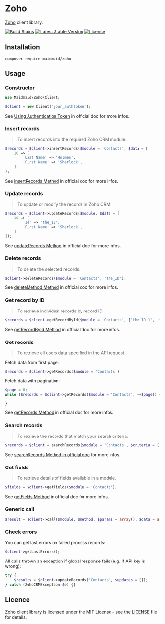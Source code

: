 Zoho
====

[Zoho](https://www.zoho.com) client library.

[![Build Status](https://travis-ci.org/maidmaid/zoho.svg?branch=master)](https://travis-ci.org/maidmaid/zoho)
[![Latest Stable Version](https://poser.pugx.org/maidmaid/zoho/v/stable)](https://packagist.org/packages/maidmaid/zoho)
[![License](https://poser.pugx.org/maidmaid/zoho/license)](https://packagist.org/packages/maidmaid/zoho)

## Installation

```
composer require maidmaid/zoho
```

## Usage

### Constructor

```php
use Maidmaid\Zoho\Client;

$client = new Client('your_authtoken');
```

See [Using Authentication Token](https://www.zoho.com/crm/help/api/using-authentication-token.html) in official doc for more infos.

### Insert records

> To insert records into the required Zoho CRM module.

```php
$records = $client->insertRecords($module = 'Contacts', $data = [
    10 => [
        'Last Name' => 'Holmes',
        'First Name' => 'Sherlock',
    ]
);
```

See [insertRecords Method](https://www.zoho.com/crm/help/api/insertrecords.html) in official doc for more infos.

### Update records

> To update or modify the records in Zoho CRM

```php
$records = $client->updateRecords($module, $data = [
    10 => [
        'Id' => 'the_ID',
        'First Name' => 'Sherlock',
    ]
]);
```

See [updateRecords Method](https://www.zoho.com/crm/help/api/updaterecords.html) in official doc for more infos.

### Delete records

> To delete the selected records.

```php
$client->deleteRecords($module = 'Contacts', 'the_ID');
```

See [deleteMethod Method](https://www.zoho.com/crm/help/api/deleterecords.html) in official doc for more infos.

### Get record by ID

> To retrieve individual records by record ID

```php
$records = $client->getRecordById($module = 'Contacts', ['the_ID_1', 'the_ID_2'])
```

See [getRecordById Method](https://www.zoho.com/crm/help/api/getrecordbyid.html) in official doc for more infos.

### Get records

> To retrieve all users data specified in the API request.

Fetch data from first page:

```php
$records = $client->getRecords($module = 'Contacts')
```

Fetch data with pagination:

```php
$page = 0;
while ($records = $client->getRecords($module = 'Contacts', ++$page)) {

}
```

See [getRecords Method](https://www.zoho.com/crm/help/api/getrecords.html) in official doc for more infos.

### Search records

> To retrieve the records that match your search criteria.

```php
$records = $client = searchRecords($module = 'Contacts', $criteria = ['Last Name' => 'Holmes']);
```

See [searchRecords Method in official doc](https://www.zoho.com/crm/help/api/searchrecords.html) for more infos.

### Get fields

> To retrieve details of fields available in a module.

```php
$fields = $client->getFields($module = 'Contacts');
```

See [getFields Method](https://www.zoho.com/crm/help/api/getfields.html) in official doc for more infos.

### Generic call

```php 
$result = $client->call($module, $method, $params = array(), $data = array())
```

### Check errors

You can get last errors on failed process records:

```php
$client->getLastErrors();
```

All calls thrown an exception if global response fails (e.g. if API key is wrong): 

```php
try {
    $results = $client->updateRecords('Contacts', $updates = []);
} catch (ZohoCRMException $e) {}
```

## Licence

Zoho client library is licensed under the MIT License - see the [LICENSE](LICENSE) file for details.

